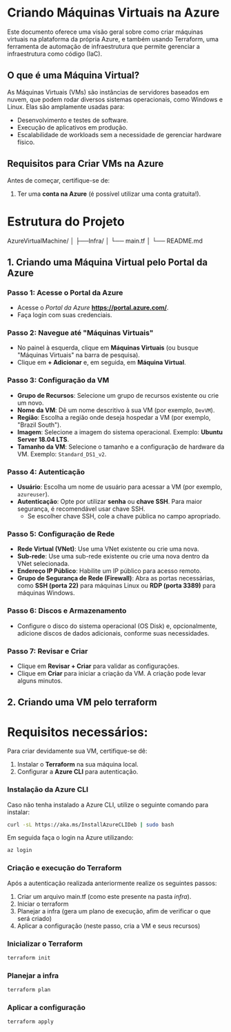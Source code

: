 # Criando Máquinas Virtuais na Azure

Este documento oferece uma visão geral sobre como criar máquinas virtuais na plataforma da própria Azure, e também  usando Terraform, uma ferramenta de automação de infraestrutura que permite gerenciar a infraestrutura como código (IaC).

## O que é uma Máquina Virtual?

As Máquinas Virtuais (VMs) são instâncias de servidores baseados em nuvem, que podem rodar diversos sistemas operacionais, como Windows e Linux. Elas são amplamente usadas para:
- Desenvolvimento e testes de software.
- Execução de aplicativos em produção.
- Escalabilidade de workloads sem a necessidade de gerenciar hardware físico.

## Requisitos para Criar VMs na Azure

Antes de começar, certifique-se de:
1. Ter uma **conta na Azure** (é possível utilizar uma conta gratuita!).

# Estrutura do Projeto

AzureVirtualMachine/
│
├──Infra/
│    └── main.tf
│
└── README.md

## 1. **Criando uma Máquina Virtual pelo Portal da Azure**

### Passo 1: Acesse o Portal da Azure

- Acesse o *Portal da Azure* **https://portal.azure.com/**.
- Faça login com suas credenciais.

### Passo 2: Navegue até "Máquinas Virtuais"

- No painel à esquerda, clique em **Máquinas Virtuais** (ou busque "Máquinas Virtuais" na barra de pesquisa).
- Clique em **+ Adicionar** e, em seguida, em **Máquina Virtual**.

### Passo 3: Configuração da VM

- **Grupo de Recursos**: Selecione um grupo de recursos existente ou crie um novo.
- **Nome da VM**: Dê um nome descritivo à sua VM (por exemplo, `DevVM`).
- **Região**: Escolha a região onde deseja hospedar a VM (por exemplo, "Brazil South").
- **Imagem**: Selecione a imagem do sistema operacional. Exemplo: **Ubuntu Server 18.04 LTS**.
- **Tamanho da VM**: Selecione o tamanho e a configuração de hardware da VM. Exemplo: `Standard_DS1_v2`.

### Passo 4: Autenticação

- **Usuário**: Escolha um nome de usuário para acessar a VM (por exemplo, `azureuser`).
- **Autenticação**: Opte por utilizar **senha** ou **chave SSH**. Para maior segurança, é recomendável usar chave SSH.
  - Se escolher chave SSH, cole a chave pública no campo apropriado.

### Passo 5: Configuração de Rede

- **Rede Virtual (VNet)**: Use uma VNet existente ou crie uma nova.
- **Sub-rede**: Use uma sub-rede existente ou crie uma nova dentro da VNet selecionada.
- **Endereço IP Público**: Habilite um IP público para acesso remoto.
- **Grupo de Segurança de Rede (Firewall)**: Abra as portas necessárias, como **SSH (porta 22)** para máquinas Linux ou **RDP (porta 3389)** para máquinas Windows.

### Passo 6: Discos e Armazenamento

- Configure o disco do sistema operacional (OS Disk) e, opcionalmente, adicione discos de dados adicionais, conforme suas necessidades.

### Passo 7: Revisar e Criar

- Clique em **Revisar + Criar** para validar as configurações.
- Clique em **Criar** para iniciar a criação da VM. A criação pode levar alguns minutos.


## 2. **Criando uma VM pelo terraform**

# Requisitos necessários:
Para criar devidamente sua VM, certifique-se dê:
1. Instalar o **Terraform** na sua máquina local.
2. Configurar a **Azure CLI** para autenticação.

### Instalação da Azure CLI
Caso não tenha instalado a Azure CLI, utilize o seguinte comando para instalar:

```bash
curl -sL https://aka.ms/InstallAzureCLIDeb | sudo bash
```

Em seguida faça o login na Azure utilizando:

```bash
az login
```

### Criação e execução do Terraform
Após a autenticação realizada anteriormente realize os seguintes passos:
1. Criar um arquivo main.tf (como este presente na pasta *infra*).
2. Iniciar o terraform
3. Planejar a infra (gera um plano de execução, afim de verificar o que será criado)
4. Aplicar a configuração (neste passo, cria a VM e seus recursos)

### Inicializar o Terraform
```bash
terraform init
```

### Planejar a infra
```bash
terraform plan
```

### Aplicar a configuração
```bash
terraform apply
```